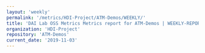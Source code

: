 ```yaml
---
layout: 'weekly'
permalink: '/metrics/HDI-Project/ATM-Demos/WEEKLY/'
title: 'DAI Lab OSS Metrics Metrics report for ATM-Demos | WEEKLY-REPORT-2019-11-03'
organization: 'HDI-Project'
repository: 'ATM-Demos'
current_date: '2019-11-03'
---
```


